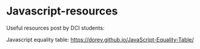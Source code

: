 # Javascript-resources
Useful resources post by DCI students:

Javascript equality table: https://dorey.github.io/JavaScript-Equality-Table/

